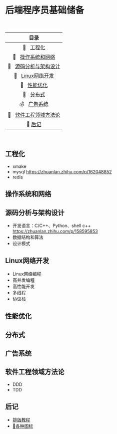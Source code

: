 # 后端程序员基础储备

<br>

| 目录 |
| :---: |
| :turtle: &nbsp;                 [工程化](#工程化) |
| :ant: &nbsp;                    [操作系统和网络](#操作系统和网络) |
| :crocodile: &nbsp;              [源码分析与架构设计](#源码分析与架构设计) |
| :whale: &nbsp;                  [Linux网络开发](#Linux网络开发) |
| :turtle: &nbsp;                 [性能优化](#性能优化) |
| :elephant: &nbsp;               [分布式](#分布式) |
| :moneybag: &nbsp;               [广告系统](#广告系统) |
| :vertical_traffic_light: &nbsp; [软件工程领域方法论](#软件工程领域方法论) |
| :bug: [后记](#后记)|

<br>

## 工程化
* xmake
* mysql https://zhuanlan.zhihu.com/p/162048852
* redis

## 操作系统和网络

## 源码分析与架构设计
* 开发语言：C/C++、Python、shell
  c++ https://zhuanlan.zhihu.com/p/158595853
* 数据结构和算法
* 设计模式

## Linux网络开发
* Linux网络编程
* 高并发编程
* 高性能开发
* 多线程
* 协议栈

## 性能优化

## 分布式

## 广告系统

## 软件工程领域方法论
* DDD
* TDD

## 后记
* [排版教程](https://docs.github.com/en/free-pro-team@latest/github/writing-on-github/basic-writing-and-formatting-syntax#styling-text)
* [:bug:各种图标](https://www.webfx.com/tools/emoji-cheat-sheet/)
